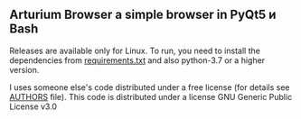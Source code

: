 ## Arturium Browser a simple browser in PyQt5 и Bash
Releases are available only for Linux.
To run, you need to install the dependencies from [requirements.txt](requirements.txt) and also python-3.7 or a higher version.

I uses someone else's code distributed under a free license (for details see [AUTHORS](AUTHORS) file).
This code is distributed under a license GNU Generic Public License v3.0

#

